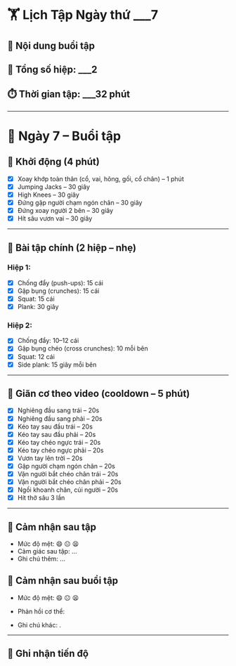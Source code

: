 # 🏋️ Lịch Tập Ngày thứ ___7
## 📌 Nội dung buổi tập

## 🔁 Tổng số hiệp: ___2

## ⏱️ Thời gian tập: ___32 phút

---
# 📅 Ngày 7 – Buổi tập

## 🔄 Khởi động (4 phút)
- [x] Xoay khớp toàn thân (cổ, vai, hông, gối, cổ chân) – 1 phút  
- [x] Jumping Jacks – 30 giây  
- [x] High Knees – 30 giây  
- [x] Đứng gập người chạm ngón chân – 30 giây  
- [x] Đứng xoay người 2 bên – 30 giây  
- [x] Hít sâu vươn vai – 30 giây  

---

## 💪 Bài tập chính (2 hiệp – nhẹ)

### Hiệp 1:
- [x] Chống đẩy (push-ups): 15 cái  
- [x] Gập bụng (crunches): 15 cái  
- [x] Squat: 15 cái  
- [x] Plank: 30 giây  

### Hiệp 2:
- [x] Chống đẩy: 10–12 cái  
- [x] Gập bụng chéo (cross crunches): 10 mỗi bên  
- [x] Squat: 12 cái  
- [x] Side plank: 15 giây mỗi bên  

---

## 🧘 Giãn cơ theo video (cooldown – 5 phút)
- [x] Nghiêng đầu sang trái – 20s  
- [x] Nghiêng đầu sang phải – 20s  
- [x] Kéo tay sau đầu trái – 20s  
- [x] Kéo tay sau đầu phải – 20s  
- [x] Kéo tay chéo ngực trái – 20s  
- [x] Kéo tay chéo ngực phải – 20s  
- [x] Vươn tay lên trời – 20s  
- [x] Gập người chạm ngón chân – 20s  
- [x] Vặn người bắt chéo chân trái – 20s  
- [x] Vặn người bắt chéo chân phải – 20s  
- [x] Ngồi khoanh chân, cúi người – 20s  
- [x] Hít thở sâu 3 lần  

---

## 📓 Cảm nhận sau tập
- Mức độ mệt: 😄 😐 😫  
- Cảm giác sau tập: ...  
- Ghi chú thêm: ...

## 📓 Cảm nhận sau buổi tập

- Mức độ mệt: 😄 😐 😫 
    
- Phản hồi cơ thể: 
    
- Ghi chú khác: .
    

---

## 🎯 Ghi nhận tiến độ